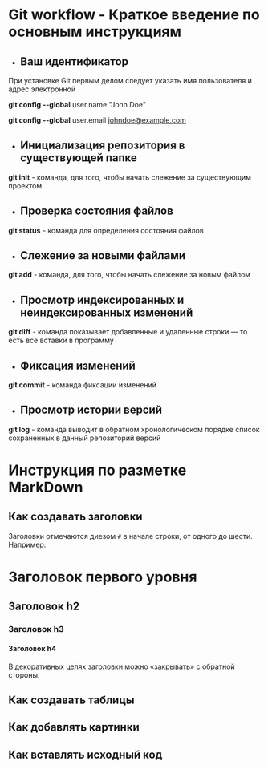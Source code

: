 # Git workflow - Краткое введение по основным инструкциям
+ ## Ваш идентификатор
При установке Git первым делом следует указать имя пользователя и адрес 
электронной

**git config --global** user.name "John Doe"

**git config --global** user.email johndoe@example.com

+ ## Инициализация репозитория в существующей папке

 **git init** - команда, для того, чтобы начать слежение за существующим проектом

+ ## Проверка состояния файлов

**git status** - команда для определения состояния файлов

+ ## Слежение за новыми файлами

**git add** - команда, для того, чтобы начать слежение за новым файлом

+ ## Просмотр индексированных и неиндексированных изменений

**git diff** - команда показывает добавленные и удаленные строки — то есть все вставки в 
программу

+ ## Фиксация изменений

**git commit** - команда фиксации изменений

+ ## Просмотр истории версий 

**git log** - команда выводит в обратном 
хронологическом порядке список сохраненных в данный репозиторий версий

# Инструкция по  разметке MarkDown

## Как создавать заголовки

Заголовки отмечаются диезом `#` в начале строки, от
одного до шести. Например:

# Заголовок первого уровня #

## Заголовок h2

### Заголовок h3

#### Заголовок h4


В декоративных целях заголовки можно «закрывать» с обратной
стороны.

## Как создавать таблицы


## Как добавлять картинки


## Как вставлять исходный код